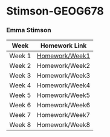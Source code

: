 # Stimson-GEOG678
### Emma Stimson
Week | Homework Link
--- | ---
Week 1 | [Homework/Week1](https://github.com/tamu-edu-students/Stimson-GEOG678/tree/e91e578fbc3463176e8a0ff6c4c89d8f411b0058/Homework/Week1)
Week 2 | Homework/Week2
Week 3 | Homework/Week3
Week 4 | Homework/Week4
Week 5 | Homework/Week5
Week 6 | Homework/Week6
Week 7 | Homework/Week7
Week 8 | Homework/Week8
